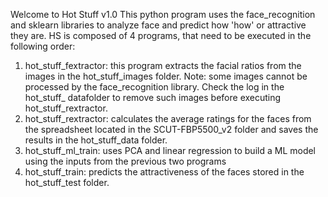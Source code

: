 Welcome to Hot Stuff v1.0
This python program uses the face_recognition and sklearn libraries to analyze face and predict how 'how' or attractive they are.
HS is composed of 4 programs, that need to be executed in the following order:
1. hot_stuff_fextractor: this program extracts the facial ratios from the images in the hot_stuff_images folder. Note: some images cannot be processed by the face_recognition library. Check the log in the hot_stuff_ datafolder to remove such images before executing hot_stuff_rextractor.
2. hot_stuff_rextractor: calculates the average ratings for the faces from the spreadsheet located in the SCUT-FBP5500_v2 folder and saves the results in the hot_stuff_data folder.
3. hot_stuff_ml_train: uses PCA and linear regression to build a ML model using the inputs from the previous two programs  
4. hot_stuff_train: predicts the attractiveness of the faces stored in the hot_stuff_test folder.
